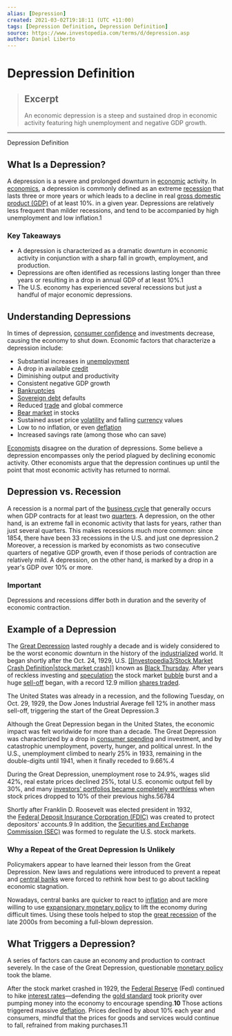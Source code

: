 ```yaml
---
alias: [Depression]
created: 2021-03-02T19:18:11 (UTC +11:00)
tags: [Depression Definition, Depression Definition]
source: https://www.investopedia.com/terms/d/depression.asp
author: Daniel Liberto
---
```


# Depression Definition

> ## Excerpt
> An economic depression is a steep and sustained drop in economic activity featuring high unemployment and negative GDP growth.

---

Depression Definition
## What Is a Depression?

A depression is a severe and prolonged downturn in [economic](https://www.investopedia.com/terms/e/economic-conditions.asp) activity. In [economics](https://www.investopedia.com/terms/e/economics.asp), a depression is commonly defined as an extreme [recession](https://www.investopedia.com/terms/r/recession.asp) that lasts three or more years or which leads to a decline in real [gross domestic product (GDP)](https://www.investopedia.com/terms/g/gdp.asp) of at least 10%. in a given year. Depressions are relatively less frequent than milder recessions, and tend to be accompanied by high unemployment and low inflation.1

### Key Takeaways

-   A depression is characterized as a dramatic downturn in economic activity in conjunction with a sharp fall in growth, employment, and production.
-   Depressions are often identified as recessions lasting longer than three years or resulting in a drop in annual GDP of at least 10%.1
-   The U.S. economy has experienced several recessions but just a handful of major economic depressions.

## Understanding Depressions

In times of depression, [consumer confidence](https://www.investopedia.com/terms/c/cci.asp) and investments decrease, causing the economy to shut down. Economic factors that characterize a depression include:

-   Substantial increases in [unemployment](https://www.investopedia.com/terms/u/unemployment.asp)
-   A drop in available [credit](https://www.investopedia.com/terms/c/credit.asp)
-   Diminishing output and productivity
-   Consistent negative GDP growth
-   [Bankruptcies](https://www.investopedia.com/terms/b/bankruptcy.asp)
-   [Sovereign debt](https://www.investopedia.com/terms/s/sovereign-debt.asp) defaults
-   Reduced [trade](https://www.investopedia.com/terms/t/trade.asp) and global commerce
-   [Bear market](https://www.investopedia.com/terms/b/bearmarket.asp) in stocks
-   Sustained asset price [volatility](https://www.investopedia.com/terms/v/volatility.asp) and falling [currency](https://www.investopedia.com/terms/c/currency.asp) values
-   Low to no inflation, or even [deflation](https://www.investopedia.com/terms/d/deflation.asp)
-   Increased savings rate (among those who can save)

[Economists](https://www.investopedia.com/terms/e/economist.asp) disagree on the duration of depressions. Some believe a depression encompasses only the period plagued by declining economic activity. Other economists argue that the depression continues up until the point that most economic activity has returned to normal.

## Depression vs. Recession

A recession is a normal part of the [business cycle](https://www.investopedia.com/terms/b/businesscycle.asp) that generally occurs when GDP contracts for at least two [quarters](https://www.investopedia.com/terms/q/quarter.asp). A depression, on the other hand, is an extreme fall in economic activity that lasts for years, rather than just several quarters. This makes recessions much more common: since 1854, there have been 33 recessions in the U.S. and just one depression.2 Moreover, a recession is marked by economists as two consecutive quarters of negative GDP growth, even if those periods of contraction are relatively mild. A depression, on the other hand, is marked by a drop in a year's GDP over 10% or more.

### Important

Depressions and recessions differ both in duration and the severity of economic contraction.

## Example of a Depression 

The [Great Depression](https://www.investopedia.com/terms/g/great_depression.asp) lasted roughly a decade and is widely considered to be the worst economic downturn in the history of the [industrialized](https://www.investopedia.com/terms/i/industrialization.asp) world. It began shortly after the Oct. 24, 1929, U.S. [[[Investopedia3/Stock Market Crash Definition|stock market crash]]](https://www.investopedia.com/terms/s/stock-market-crash.asp) known as [Black Thursday](https://www.investopedia.com/terms/b/blackthursday.asp). After years of reckless investing and [speculation](https://www.investopedia.com/terms/s/speculation.asp) the stock market [bubble](https://www.investopedia.com/terms/b/bubble.asp) burst and a huge [sell-off](https://www.investopedia.com/terms/s/sell-off.asp) began, with a record 12.9 million [shares traded](https://www.investopedia.com/terms/v/volumeoftrade.asp).

The United States was already in a recession, and the following Tuesday, on Oct. 29, 1929, the Dow Jones Industrial Average fell 12% in another mass sell-off, triggering the start of the Great Depression.3

Although the Great Depression began in the United States, the economic impact was felt worldwide for more than a decade. The Great Depression was characterized by a drop in [consumer spending](https://www.investopedia.com/terms/c/consumer-spending.asp) and investment, and by catastrophic unemployment, poverty, hunger, and political unrest. In the U.S., unemployment climbed to nearly 25% in 1933, remaining in the double-digits until 1941, when it finally receded to 9.66%.4

During the Great Depression, unemployment rose to 24.9%, wages slid 42%, real estate prices declined 25%, total U.S. economic output fell by 30%, and many [investors' portfolios became completely worthless](https://www.investopedia.com/ask/answers/lose-money-stock-market-crashes/) when stock prices dropped to 10% of their previous highs.56784

Shortly after Franklin D. Roosevelt was elected president in 1932, the [Federal Deposit Insurance Corporation (FDIC)](https://www.investopedia.com/terms/f/fdic.asp) was created to protect depositors' accounts.9 In addition, the [Securities and Exchange Commission (SEC)](https://www.investopedia.com/terms/s/sec.asp) was formed to regulate the U.S. stock markets. 

### Why a Repeat of the Great Depression Is Unlikely

Policymakers appear to have learned their lesson from the Great Depression. New laws and regulations were introduced to prevent a repeat and [central banks](https://www.investopedia.com/terms/c/centralbank.asp) were forced to rethink how best to go about tackling economic stagnation.

Nowadays, central banks are quicker to react to [inflation](https://www.investopedia.com/terms/i/inflation.asp) and are more willing to use [expansionary monetary policy](https://www.investopedia.com/terms/e/expansionary_policy.asp) to lift the economy during difficult times. Using these tools helped to stop the [great recession](https://www.investopedia.com/terms/g/great-recession.asp) of the late 2000s from becoming a full-blown depression.

## What Triggers a Depression?

A series of factors can cause an economy and production to contract severely. In the case of the Great Depression, questionable [monetary policy](https://www.investopedia.com/terms/m/monetarypolicy.asp) took the blame.

After the stock market crashed in 1929, the [Federal Reserve](https://www.investopedia.com/articles/economics/08/federal-reserve.asp) (Fed) continued to hike [interest rates](https://www.investopedia.com/terms/i/interestrate.asp)—defending the [gold standard](https://www.investopedia.com/ask/answers/09/gold-standard.asp) took priority over pumping money into the economy to encourage spending.**10** Those actions triggered massive [deflation](https://www.investopedia.com/terms/d/deflation.asp). Prices declined by about 10% each year and consumers, mindful that the prices for goods and services would continue to fall, refrained from making purchases.11
